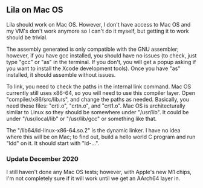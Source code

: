 ## Lila on Mac OS

Lila should work on Mac OS. However, I don't have access to Mac OS and my VM's don't work anymore so I can't do it myself, but getting it to work should be trivial.

The assembly generated is only compatible with the GNU assembler; however, if you have gcc installed, you should have no issues (to check, just type "gcc" or "as" in the terminal. If you don't, you will get a popup asking if you want to install the Xcode development tools). Once you have "as" installed, it should assemble without issues.

To link, you need to check the paths in the internal link command. Mac OS currently still uses x86-64, so you will need to use this compiler layer. Open "compiler/x86/src/lib.rs", and change the paths as needed. Basically, you need these files: "crti.o", "crtn.o", and "crt1.o". Mac OS is architecturally similar to Linux so they should be somewhere under "/usr/lib". It could be under "/usr/local/lib" or "/usr/lib/gcc" or something like that.

The "/lib64/ld-linux-x86-64.so.2" is the dynamic linker. I have no idea where this will be on Mac; to find out, build a hello world C program and run "ldd" on it. It should start with "ld-...".

### Update December 2020

I still haven't done any Mac OS tests; however, with Apple's new M1 chips, I'm not completely sure if it will work until we get an AArch64 layer in.


